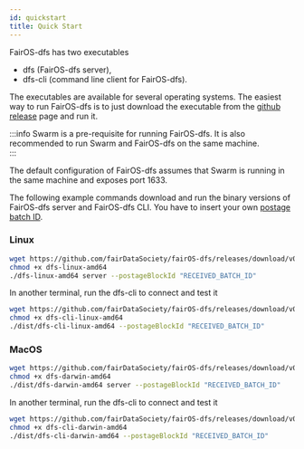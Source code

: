 ```yaml
---
id: quickstart
title: Quick Start
---
```


FairOS-dfs has two executables
- dfs (FairOS-dfs server),
- dfs-cli (command line client for FairOS-dfs).

The executables are available for several operating systems. The easiest way to run FairOS-dfs is to just download the executable from the [github release](https://github.com/fairDataSociety/fairOS-dfs/releases) page and run it.


:::info
Swarm is a pre-requisite for running FairOS-dfs. It is also recommended to run Swarm and FairOS-dfs on the same machine.  
:::


The default configuration of FairOS-dfs assumes that Swarm is running in the same machine and exposes port 1633.

The following example commands download and run the binary versions of FairOS-dfs server and FairOS-dfs CLI. You have to insert your own [postage batch ID](postage-batch-id).

### Linux

```sh
wget https://github.com/fairDataSociety/fairOS-dfs/releases/download/v0.8.0/dfs-linux-amd64
chmod +x dfs-linux-amd64
./dfs-linux-amd64 server --postageBlockId "RECEIVED_BATCH_ID"
```

In another terminal, run the dfs-cli to connect and test it
```sh
wget https://github.com/fairDataSociety/fairOS-dfs/releases/download/v0.8.0/dfs-cli-linux-amd64
chmod +x dfs-cli-linux-amd64
./dist/dfs-cli-linux-amd64 --postageBlockId "RECEIVED_BATCH_ID"
```


### MacOS

```sh
wget https://github.com/fairDataSociety/fairOS-dfs/releases/download/v0.8.0/dfs-darwin-amd64
chmod +x dfs-darwin-amd64
./dist/dfs-darwin-amd64 server --postageBlockId "RECEIVED_BATCH_ID"
```

In another terminal, run the dfs-cli to connect and test it
```sh
wget https://github.com/fairDataSociety/fairOS-dfs/releases/download/v0.8.0/dfs-cli-darwin-amd64
chmod +x dfs-cli-darwin-amd64
./dist/dfs-cli-darwin-amd64 --postageBlockId "RECEIVED_BATCH_ID"
```
